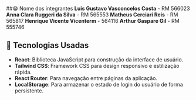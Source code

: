 ##😁 Nome dos integrantes
**Luis Gustavo Vasconcelos Costa** - RM 566023 
**Anna Clara Ruggeri da Silva** - RM 565553 
**Matheus Cerciari Reis** - RM 565817 
**Henrique Vicente Vicenterm** - 564116 
**Arthur Gaspare Gil** - RM 555746


## 🚀 Tecnologias Usadas

- **React**: Biblioteca JavaScript para construção da interface de usuário.
- **Tailwind CSS**: Framework CSS para design responsivo e estilização rápida.
- **React Router**: Para navegação entre páginas da aplicação.
- **LocalStorage**: Para armazenar o estado de login do usuário de forma persistente.
